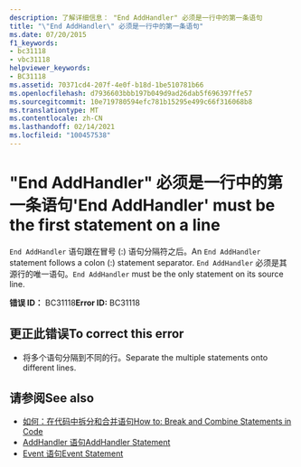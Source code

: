 ```yaml
---
description: 了解详细信息： "End AddHandler" 必须是一行中的第一条语句
title: "\"End AddHandler\" 必须是一行中的第一条语句"
ms.date: 07/20/2015
f1_keywords:
- bc31118
- vbc31118
helpviewer_keywords:
- BC31118
ms.assetid: 70371cd4-207f-4e0f-b18d-1be510781b66
ms.openlocfilehash: d7936603bbb197b049d9ad26dab5f696397ffe57
ms.sourcegitcommit: 10e719780594efc781b15295e499c66f316068b8
ms.translationtype: MT
ms.contentlocale: zh-CN
ms.lasthandoff: 02/14/2021
ms.locfileid: "100457538"
---
```

# <a name="end-addhandler-must-be-the-first-statement-on-a-line"></a><span data-ttu-id="dbed0-103">"End AddHandler" 必须是一行中的第一条语句</span><span class="sxs-lookup"><span data-stu-id="dbed0-103">'End AddHandler' must be the first statement on a line</span></span>

<span data-ttu-id="dbed0-104">`End AddHandler` 语句跟在冒号 (:) 语句分隔符之后。</span><span class="sxs-lookup"><span data-stu-id="dbed0-104">An `End AddHandler` statement follows a colon (:) statement separator.</span></span> <span data-ttu-id="dbed0-105">`End AddHandler` 必须是其源行的唯一语句。</span><span class="sxs-lookup"><span data-stu-id="dbed0-105">`End AddHandler` must be the only statement on its source line.</span></span>  
  
 <span data-ttu-id="dbed0-106">**错误 ID：** BC31118</span><span class="sxs-lookup"><span data-stu-id="dbed0-106">**Error ID:** BC31118</span></span>  
  
## <a name="to-correct-this-error"></a><span data-ttu-id="dbed0-107">更正此错误</span><span class="sxs-lookup"><span data-stu-id="dbed0-107">To correct this error</span></span>  
  
- <span data-ttu-id="dbed0-108">将多个语句分隔到不同的行。</span><span class="sxs-lookup"><span data-stu-id="dbed0-108">Separate the multiple statements onto different lines.</span></span>  
  
## <a name="see-also"></a><span data-ttu-id="dbed0-109">请参阅</span><span class="sxs-lookup"><span data-stu-id="dbed0-109">See also</span></span>

- [<span data-ttu-id="dbed0-110">如何：在代码中拆分和合并语句</span><span class="sxs-lookup"><span data-stu-id="dbed0-110">How to: Break and Combine Statements in Code</span></span>](../programming-guide/program-structure/how-to-break-and-combine-statements-in-code.md)
- [<span data-ttu-id="dbed0-111">AddHandler 语句</span><span class="sxs-lookup"><span data-stu-id="dbed0-111">AddHandler Statement</span></span>](../language-reference/statements/addhandler-statement.md)
- [<span data-ttu-id="dbed0-112">Event 语句</span><span class="sxs-lookup"><span data-stu-id="dbed0-112">Event Statement</span></span>](../language-reference/statements/event-statement.md)
